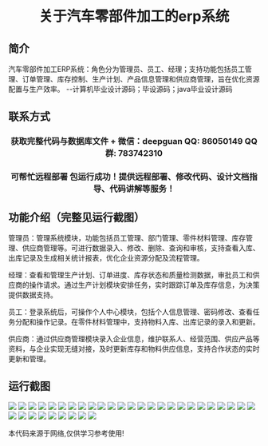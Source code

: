 <p><h1 align="center">关于汽车零部件加工的erp系统</h1></p>

## 简介
汽车零部件加工ERP系统：角色分为管理员、员工、经理；支持功能包括员工管理、订单管理、库存控制、生产计划、产品信息管理和供应商管理，旨在优化资源配置与生产效率。    --计算机毕业设计源码；毕设源码；java毕业设计源码


## 联系方式
<p><h3 align="center">获取完整代码与数据库文件 + 微信：deepguan QQ: 86050149 QQ群: 783742310</h3></p>
<p><h3 align="center">可帮忙远程部署 包运行成功！提供远程部署、修改代码、设计文档指导、代码讲解等服务！</h3></p>

## 功能介绍（完整见运行截图）
管理员：管理系统模块，功能包括员工管理、部门管理、零件材料管理、库存管理、供应商管理等。可进行数据录入、修改、删除、查询和审核，支持查看入库、出库记录及生成相关统计报表，优化企业资源分配及流程管理。

经理：查看和管理生产计划、订单进度、库存状态和质量检测数据，审批员工和供应商的操作请求。通过生产计划模块安排任务，实时跟踪订单及库存信息，为决策提供数据支持。

员工：登录系统后，可操作个人中心模块，包括个人信息管理、密码修改、查看任务分配和操作记录。在零件材料管理中，支持物料入库、出库记录的录入和更新。

供应商：通过供应商管理模块录入企业信息，维护联系人、经营范围、供应产品等资料，与企业实现无缝对接，及时更新库存和物料供应信息，支持合作状态的实时更新和管理。


## 运行截图
![](img/001.jpg)
![](img/002.jpg)
![](img/003.jpg)
![](img/004.jpg)
![](img/005.jpg)
![](img/006.jpg)
![](img/007.jpg)
![](img/008.jpg)
![](img/009.jpg)
![](img/010.jpg)
![](img/011.jpg)
![](img/012.jpg)
![](img/013.jpg)
![](img/014.jpg)
![](img/015.jpg)
![](img/016.jpg)
![](img/017.jpg)
![](img/018.jpg)
![](img/019.jpg)
![](img/020.jpg)
![](img/021.jpg)
![](img/022.jpg)
![](img/023.jpg)
![](img/024.jpg)
![](img/025.jpg)
![](img/026.jpg)
![](img/027.jpg)
![](img/028.jpg)
![](img/029.jpg)
![](img/030.jpg)
![](img/031.jpg)
![](img/032.jpg)
![](img/033.jpg)
![](img/034.jpg)

<p>本代码来源于网络,仅供学习参考使用!</p>
